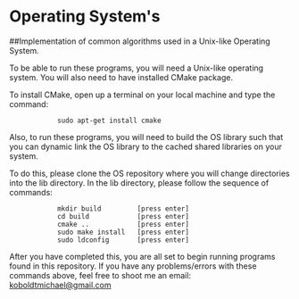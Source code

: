 # Operating System's
##Implementation of common algorithms used in a Unix-like Operating System.

To be able to run these programs, you will need a Unix-like operating system. You will also need to have installed CMake package.
	
To install CMake, open up a terminal on your local machine and type the command: 
	
				sudo apt-get install cmake

Also, to run these programs, you will need to build the OS library such that you can dynamic link the OS library to the cached shared libraries on your system.
	
To do this, please clone the OS repository where you will change directories into the lib directory. In the lib directory, please follow the sequence of commands:

				mkdir build 		[press enter]
				cd build			[press enter]
				cmake ..			[press enter]
				sudo make install	[press enter]
				sudo ldconfig		[press enter]

After you have completed this, you are all set to begin running programs found in this repository. If you have any problems/errors with these commands above, feel free to shoot me an email: koboldtmichael@gmail.com



	

